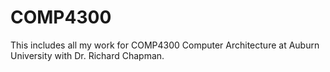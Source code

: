 # COMP4300
This includes all my work for COMP4300 Computer Architecture at Auburn University with Dr. Richard Chapman.
